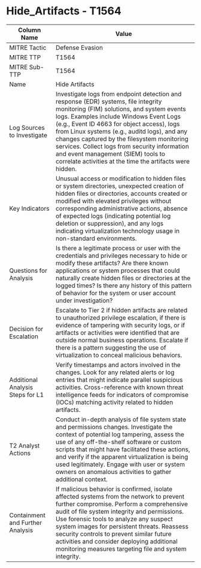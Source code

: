 # Hide_Artifacts - T1564

| Column Name | Value |
|-------------|-------|
| MITRE Tactic | Defense Evasion |
| MITRE TTP | T1564 |
| MITRE Sub-TTP | T1564 |
| Name | Hide Artifacts |
| Log Sources to Investigate | Investigate logs from endpoint detection and response (EDR) systems, file integrity monitoring (FIM) solutions, and system events logs. Examples include Windows Event Logs (e.g., Event ID 4663 for object access), logs from Linux systems (e.g., auditd logs), and any changes captured by the filesystem monitoring services. Collect logs from security information and event management (SIEM) tools to correlate activities at the time the artifacts were hidden. |
| Key Indicators | Unusual access or modification to hidden files or system directories, unexpected creation of hidden files or directories, accounts created or modified with elevated privileges without corresponding administrative actions, absence of expected logs (indicating potential log deletion or suppression), and any logs indicating virtualization technology usage in non-standard environments. |
| Questions for Analysis | Is there a legitimate process or user with the credentials and privileges necessary to hide or modify these artifacts? Are there known applications or system processes that could naturally create hidden files or directories at the logged times? Is there any history of this pattern of behavior for the system or user account under investigation? |
| Decision for Escalation | Escalate to Tier 2 if hidden artifacts are related to unauthorized privilege escalation, if there is evidence of tampering with security logs, or if artifacts or activities were identified that are outside normal business operations. Escalate if there is a pattern suggesting the use of virtualization to conceal malicious behaviors. |
| Additional Analysis Steps for L1 | Verify timestamps and actors involved in the changes. Look for any related alerts or log entries that might indicate parallel suspicious activities. Cross-reference with known threat intelligence feeds for indicators of compromise (IOCs) matching activity related to hidden artifacts. |
| T2 Analyst Actions | Conduct in-depth analysis of file system state and permissions changes. Investigate the context of potential log tampering, assess the use of any off-the-shelf software or custom scripts that might have facilitated these actions, and verify if the apparent virtualization is being used legitimately. Engage with user or system owners on anomalous activities to gather additional context. |
| Containment and Further Analysis | If malicious behavior is confirmed, isolate affected systems from the network to prevent further compromise. Perform a comprehensive audit of file system integrity and permissions. Use forensic tools to analyze any suspect system images for persistent threats. Reassess security controls to prevent similar future activities and consider deploying additional monitoring measures targeting file and system integrity. |
